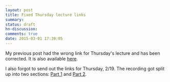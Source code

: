 ```yaml
---
layout: post
title: Fixed Thursday lecture links
summary:
status: draft
hn-discussion:
comments: true
date: 2015-03-01 17:39:05
---
```


My previous post had the wrong link for Thursday's lecture and has been
corrected.  It is also available
[here](https://docs.google.com/a/usfca.edu/file/d/0B-5GjaosMAovXzNmdDhwYzFGUUU/edit?usp=drivesdk).

I also forgot to send out the links for Thursday, 2/19.  The recording got split
up into two sections: [Part
1](https://docs.google.com/a/usfca.edu/file/d/0B-5GjaosMAovWFZWR3JJM2NJSzQ/edit?usp=drivesdk)
and [Part
2](https://docs.google.com/a/usfca.edu/file/d/0B-5GjaosMAovczJHZ1ZqVmFaUzQ/edit?usp=drivesdk).
